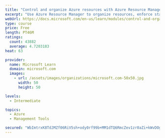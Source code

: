 ```yaml
---
title: "Control and organize Azure resources with Azure Resource Manager"
excerpt: "Use Azure Resource Manager to organize resources, enforce standards, and protect critical assets from deletion."
webUrl: https://docs.microsoft.com/en-us/learn/modules/control-and-organize-with-azure-resource-manager/
type: course
price: Free
length: PT46M
ratings:
  count: 43882
  average: 4.7203183
heat: 63

provider:
  name: Microsoft Learn
  domain: microsoft.com
  images:
    - url: /assets/images/organizations/microsoft.com-50x50.jpg
      width: 50
      height: 50

levels:
  - Intermediate

topics:
  - Azure
  - Management Tools

secured: "WbImtrxK8TdJMZf06RiV5sh+ody0rf99b+MM1dTQ6RmcZev1zr0aZi+kWvDOgfmusfeVaLDAGwgEaDzApM1o2oeuJuyA8AQ71+meWP9eME29dTXUenOr9Rk9K09wrbKU6D1Un4sJ0cGfO6jI6O7Bh2EGxZvsrHY7DJvXSUhyssA0QUugs6Kawx+UwnEcNLXajw4WDau5nYEOy9ASffkKTK0Z0dUNvDPBor2+i76+cnduEs7Pk/PPVvtm10D2vFM0TPFIrtJbaEqsE3uy7OsCslAJxYd2g/ggXgqTx+Z5fSh8h2w7tnHUH0aUQ4bpmsgwn9eRRWQbVyrdNEmMtMbfjtP2+iOtLN7m+i1Y2d4wOpaQa4S+JQOQOQ/yssc8USfX1y43QrAvO3GFw/NljfQE5+6GYNulpt5Sms8WkSkhYfdriBouRt4oXNny7oSCq+wZ;j21tOFP7sNhMAtdfqL8vwg=="
---
```


